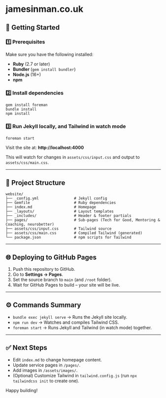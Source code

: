 # jamesinman.co.uk

## 🚀 Getting Started

### 1️⃣ Prerequisites
Make sure you have the following installed:
- **Ruby** (2.7 or later)
- **Bundler** (`gem install bundler`)
- **Node.js** (16+)
- **npm**

### 2️⃣ Install dependencies

    gem install foreman
    bundle install
    npm install

### 3️⃣ Run Jekyll locally, and Tailwind in watch mode

    foreman start

Visit the site at: **http://localhost:4000**

This will watch for changes in `assets/css/input.css` and output to `assets/css/main.css`.

---

## 📂 Project Structure

    website/
    ├── _config.yml                # Jekyll config
    ├── Gemfile                    # Ruby dependencies
    ├── index.md                   # Homepage
    ├── _layouts/                  # Layout templates
    ├── _includes/                 # Header & footer partials
    ├── pages/                     # Sub-pages (Tech for Good, Mentoring & Coaching, neurobetter)
    ├── assets/css/input.css       # Tailwind source
    ├── assets/css/main.css        # Compiled Tailwind (generated)
    └── package.json               # npm scripts for Tailwind

---

## 🌐 Deploying to GitHub Pages

1. Push this repository to GitHub.
2. Go to **Settings → Pages**.
3. Set the source branch to `main` (and `/root` folder).
4. Wait for GitHub Pages to build – your site will be live.

---

## ⚙️ Commands Summary

- `bundle exec jekyll serve` → Runs the Jekyll site locally.
- `npm run dev` → Watches and compiles Tailwind CSS.
- `foreman start` → Runs Jekyll and Tailwind (in watch mode) together.

---

## ✅ Next Steps

- Edit `index.md` to change homepage content.
- Update service pages in `/pages/`.
- Add images in `/assets/images/`.
- (Optional) Customize Tailwind in `tailwind.config.js` (run `npx tailwindcss init` to create one).

Happy building!
